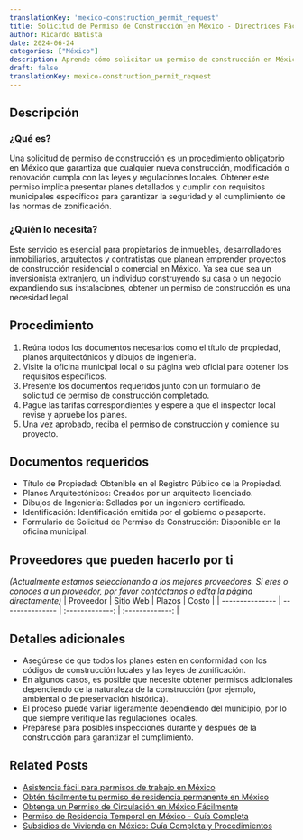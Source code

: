 ```yaml
---
translationKey: 'mexico-construction_permit_request'
title: Solicitud de Permiso de Construcción en México - Directrices Fáciles
author: Ricardo Batista
date: 2024-06-24
categories: ["México"]
description: Aprende cómo solicitar un permiso de construcción en México. Guía paso a paso y documentos requeridos para un proceso de aprobación sin problemas.
draft: false
translationKey: mexico-construction_permit_request
---
```


## Descripción
### ¿Qué es?
Una solicitud de permiso de construcción es un procedimiento obligatorio en México que garantiza que cualquier nueva construcción, modificación o renovación cumpla con las leyes y regulaciones locales. Obtener este permiso implica presentar planes detallados y cumplir con requisitos municipales específicos para garantizar la seguridad y el cumplimiento de las normas de zonificación.

### ¿Quién lo necesita?
Este servicio es esencial para propietarios de inmuebles, desarrolladores inmobiliarios, arquitectos y contratistas que planean emprender proyectos de construcción residencial o comercial en México. Ya sea que sea un inversionista extranjero, un individuo construyendo su casa o un negocio expandiendo sus instalaciones, obtener un permiso de construcción es una necesidad legal.

## Procedimiento

1. Reúna todos los documentos necesarios como el título de propiedad, planos arquitectónicos y dibujos de ingeniería.
2. Visite la oficina municipal local o su página web oficial para obtener los requisitos específicos.
3. Presente los documentos requeridos junto con un formulario de solicitud de permiso de construcción completado.
4. Pague las tarifas correspondientes y espere a que el inspector local revise y apruebe los planes.
5. Una vez aprobado, reciba el permiso de construcción y comience su proyecto.

## Documentos requeridos

- Título de Propiedad: Obtenible en el Registro Público de la Propiedad.
- Planos Arquitectónicos: Creados por un arquitecto licenciado.
- Dibujos de Ingeniería: Sellados por un ingeniero certificado.
- Identificación: Identificación emitida por el gobierno o pasaporte.
- Formulario de Solicitud de Permiso de Construcción: Disponible en la oficina municipal.

## Proveedores que pueden hacerlo por ti
_(Actualmente estamos seleccionando a los mejores proveedores. Si eres o conoces a un proveedor, por favor contáctanos o edita la página directamente)_ 
| Proveedor        |     Sitio Web     |     Plazos    |       Costo      |
| --------------- | --------------- |  :-------------: | :-------------: |

## Detalles adicionales

- Asegúrese de que todos los planes estén en conformidad con los códigos de construcción locales y las leyes de zonificación.
- En algunos casos, es posible que necesite obtener permisos adicionales dependiendo de la naturaleza de la construcción (por ejemplo, ambiental o de preservación histórica).
- El proceso puede variar ligeramente dependiendo del municipio, por lo que siempre verifique las regulaciones locales.
- Prepárese para posibles inspecciones durante y después de la construcción para garantizar el cumplimiento.
## Related Posts

- [Asistencia fácil para permisos de trabajo en México](https://tramitit.com/es/guides/mexico/permiso_de_trabajo/)
- [Obtén fácilmente tu permiso de residencia permanente en México](https://tramitit.com/es/guides/mexico/permiso_de_residencia_permanente/)
- [Obtenga un Permiso de Circulación en México Fácilmente](https://tramitit.com/es/guides/mexico/permiso_de_circulaci%C3%B3n/)
- [Permiso de Residencia Temporal en México - Guía Completa](https://tramitit.com/es/guides/mexico/permiso_de_residencia_temporal/)
- [Subsidios de Vivienda en México: Guía Completa y Procedimientos](https://tramitit.com/es/guides/mexico/solicitud_de_subsidio_para_vivienda/)